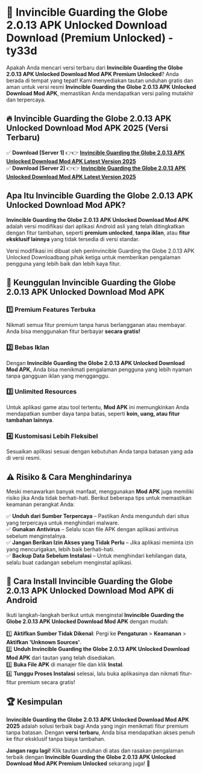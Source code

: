 # 🎯 Invincible Guarding the Globe 2.0.13 APK Unlocked Download  Download (Premium Unlocked) -  ty33d

Apakah Anda mencari versi terbaru dari **Invincible Guarding the Globe 2.0.13 APK Unlocked Download Mod APK Premium Unlocked**? Anda berada di tempat yang tepat! Kami menyediakan tautan unduhan gratis dan aman untuk versi resmi **Invincible Guarding the Globe 2.0.13 APK Unlocked Download Mod APK**, memastikan Anda mendapatkan versi paling mutakhir dan terpercaya.

## 🔥 Invincible Guarding the Globe 2.0.13 APK Unlocked Download Mod APK 2025 (Versi Terbaru)

✅ **Download [Server 1]** 👉👉 [**Invincible Guarding the Globe 2.0.13 APK Unlocked Download Mod APK Latest Version 2025**](https://momento.my/?title=Invincible_Guarding_the_Globe_2.0.13_APK_Unlocked_Download)  
✅ **Download [Server 2]** 👉👉 [**Invincible Guarding the Globe 2.0.13 APK Unlocked Download Mod APK Latest Version 2025**](https://momento.my/?title=Invincible_Guarding_the_Globe_2.0.13_APK_Unlocked_Download)  

## Apa Itu Invincible Guarding the Globe 2.0.13 APK Unlocked Download Mod APK?

**Invincible Guarding the Globe 2.0.13 APK Unlocked Download Mod APK** adalah versi modifikasi dari aplikasi Android asli yang telah ditingkatkan dengan fitur tambahan, seperti **premium unlocked**, **tanpa iklan**, atau **fitur eksklusif lainnya** yang tidak tersedia di versi standar.

Versi modifikasi ini dibuat oleh penInvincible Guarding the Globe 2.0.13 APK Unlocked Downloadbang pihak ketiga untuk memberikan pengalaman pengguna yang lebih baik dan lebih kaya fitur.

## 🎯 Keunggulan Invincible Guarding the Globe 2.0.13 APK Unlocked Download Mod APK

### 1️⃣ Premium Features Terbuka
Nikmati semua fitur premium tanpa harus berlangganan atau membayar. Anda bisa menggunakan fitur berbayar **secara gratis!**

### 2️⃣ Bebas Iklan
Dengan **Invincible Guarding the Globe 2.0.13 APK Unlocked Download Mod APK**, Anda bisa menikmati pengalaman pengguna yang lebih nyaman tanpa gangguan iklan yang mengganggu.

### 3️⃣ Unlimited Resources
Untuk aplikasi game atau tool tertentu, **Mod APK** ini memungkinkan Anda mendapatkan sumber daya tanpa batas, seperti **koin, uang, atau fitur tambahan lainnya**.

### 4️⃣ Kustomisasi Lebih Fleksibel
Sesuaikan aplikasi sesuai dengan kebutuhan Anda tanpa batasan yang ada di versi resmi.

## ⚠️ Risiko & Cara Menghindarinya

Meski menawarkan banyak manfaat, menggunakan **Mod APK** juga memiliki risiko jika Anda tidak berhati-hati. Berikut beberapa tips untuk memastikan keamanan perangkat Anda:

✅ **Unduh dari Sumber Terpercaya** – Pastikan Anda mengunduh dari situs yang terpercaya untuk menghindari malware.  
✅ **Gunakan Antivirus** – Selalu scan file APK dengan aplikasi antivirus sebelum menginstalnya.  
✅ **Jangan Berikan Izin Akses yang Tidak Perlu** – Jika aplikasi meminta izin yang mencurigakan, lebih baik berhati-hati.  
✅ **Backup Data Sebelum Instalasi** – Untuk menghindari kehilangan data, selalu buat cadangan sebelum menginstal aplikasi.

## 📌 Cara Install Invincible Guarding the Globe 2.0.13 APK Unlocked Download Mod APK di Android

Ikuti langkah-langkah berikut untuk menginstal **Invincible Guarding the Globe 2.0.13 APK Unlocked Download Mod APK** dengan mudah:

1️⃣ **Aktifkan Sumber Tidak Dikenal**: Pergi ke **Pengaturan** > **Keamanan** > **Aktifkan 'Unknown Sources'**.  
2️⃣ **Unduh Invincible Guarding the Globe 2.0.13 APK Unlocked Download Mod APK** dari tautan yang telah disediakan.  
3️⃣ **Buka File APK** di manajer file dan klik **Instal**.  
4️⃣ **Tunggu Proses Instalasi** selesai, lalu buka aplikasinya dan nikmati fitur-fitur premium secara gratis!

## 🏆 Kesimpulan

**Invincible Guarding the Globe 2.0.13 APK Unlocked Download Mod APK 2025** adalah solusi terbaik bagi Anda yang ingin menikmati fitur premium tanpa batasan. Dengan **versi terbaru**, Anda bisa mendapatkan akses penuh ke fitur eksklusif tanpa biaya tambahan.

**Jangan ragu lagi!** Klik tautan unduhan di atas dan rasakan pengalaman terbaik dengan **Invincible Guarding the Globe 2.0.13 APK Unlocked Download Mod APK Premium Unlocked** sekarang juga! 🚀
